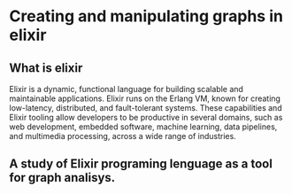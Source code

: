 <h1>Creating and manipulating graphs in elixir</h1>
<h2>What is elixir</h2>
<p>Elixir is a dynamic, functional language for building scalable and maintainable applications.
Elixir runs on the Erlang VM, known for creating low-latency, distributed, and fault-tolerant systems. These capabilities and Elixir tooling allow developers to be productive in several domains, such as web development, embedded software, machine learning, data pipelines, and multimedia processing, across a wide range of industries.</p>

## A study of Elixir programing lenguage as a tool for graph analisys.

